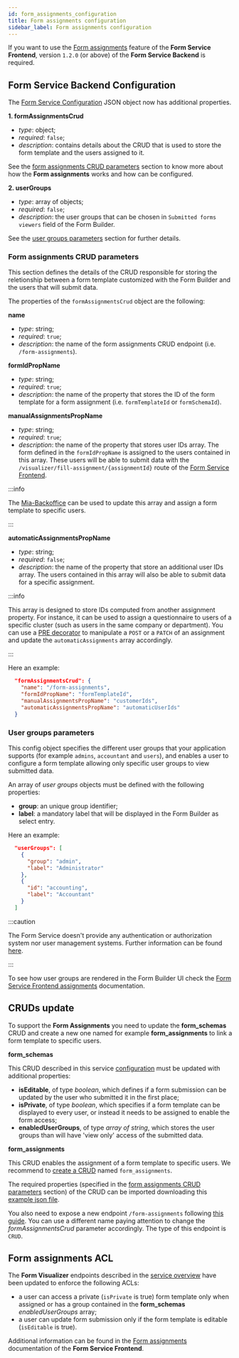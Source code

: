 ```yaml
---
id: form_assignments_configuration
title: Form assignments configuration
sidebar_label: Form assignments configuration
---
```

If you want to use the [Form assignments](../form-service-frontend/form_assignments) feature of the **Form Service Frontend**, version `1.2.0` (or above) of the **Form Service Backend** is required.

## Form Service Backend Configuration

The [Form Service Configuration](configuration) JSON object now has additional properties.

**1. formAssignmentsCrud**
- *type*: object;
- *required*: `false`;
- *description*: contains details about the CRUD that is used to store the form template and the users assigned to it.

See the [form assignments CRUD parameters](#form-assignments-crud-parameters) section to know more about how the **Form assignments** works and how can be configured.

**2. userGroups**
- *type*: array of objects;
- *required*: `false`;
- *description*: the user groups that can be chosen in `Submitted forms viewers` field of the Form Builder.

See the [user groups parameters](#user-groups-parameters) section for further details.

### Form assignments CRUD parameters

This section defines the details of the CRUD responsible for storing the reletionship between a form template customized with the Form Builder and the users that will submit data.

The properties of the `formAssignmentsCrud` object are the following:

**name**
- *type*: string;
- *required*: `true`;
- *description*: the name of the form assignments CRUD endpoint (i.e. `/form-assignments`).

**formIdPropName**
- *type*: string;
- *required*: `true`;
- *description*: the name of the property that stores the ID of the form template for a form assignment (i.e. `formTemplateId` or `formSchemaId`).

**manualAssignmentsPropName**
- *type*: string;
- *required*: `true`;
- *description*: the name of the property that stores user IDs array. The form defined in the `formIdPropName` is assigned to the users contained in this array. These users will be able to submit data with the `/visualizer/fill-assignment/{assignmentId}` route of the [Form Service Frontend](../form-service-frontend/overview).

:::info

The [Mia-Backoffice](../../business_suite/backoffice/overview) can be used to update this array and assign a form template to specific users. 

:::

**automaticAssignmentsPropName**
- *type*: string;
- *required*: `false`;
- *description*: the name of the property that store an additional user IDs array. The users contained in this array will also be able to submit data for a specific assignment.

:::info

This array is designed to store IDs computed from another assignment property. For instance, it can be used to assign a questionnaire to users of a specific cluster (such as users in the same company or department). You can use a [PRE decorator](../../development_suite/api-console/api-design/plugin_baas_4#pre-and-post-decorators) to manipulate a `POST` or a `PATCH` of an assignment and update the `automaticAssignments` array accordingly.

:::

Here an example: 

```json
  "formAssignmentsCrud": {
    "name": "/form-assignments",
    "formIdPropName": "formTemplateId",
    "manualAssignmentsPropName": "customerIds",
    "automaticAssignmentsPropName": "automaticUserIds"
  }
```

### User groups parameters

This config object specifies the different user groups that your application supports (for example `admins`, `accountant` and `users`), and enables a user to configure a form template allowing only specific user groups to view submitted data. 

An array of *user groups* objects must be defined with the following properties:

- **group**: an unique group identifier;
- **label**: a mandatory label that will be displayed in the Form Builder as select entry.

Here an example:

```json
  "userGroups": [
    {
      "group": "admin",
      "label": "Administrator"
    },
    {
      "id": "accounting",
      "label": "Accountant"
    }
  ]
```

:::caution

The Form Service doesn't provide any authentication or authorization system nor user management systems. Further information can be found [here](../../development_suite/set-up-infrastructure/authorization-flow). 

:::

To see how user groups are rendered in the Form Builder UI check the [Form Service Frontend assignments](../form-service-frontend/form_assignments) documentation.

## CRUDs update

To support the **Form Assignments** you need to update the **form_schemas** CRUD and create a new one named for example **form_assignments** to link a form template to specific users.

**form_schemas**

This CRUD described in this service [configuration](configuration/#create-required-cruds) must be updated with additional properties:
- **isEditable**, of type *boolean*, which defines if a form submission can be updated by the user who submitted it in the first place;
- **isPrivate**, of type *boolean*, which specifies if a form template can be displayed to every user, or instead it needs to be assigned to enable the form access;
- **enabledUserGroups**, of type *array of string*, which stores the user groups than will have 'view only' access of the submitted data.

**form_assignments**

This CRUD enables the assignment of a form template to specific users. We recommend to [create a CRUD](../../development_suite/api-console/api-design/crud_advanced) named `form_assignments`.

The required properties (specified in the [form assignments CRUD parameters](#form-assignments-crud-parameters) section) of the CRUD can be imported downloading this <a download target="_blank" href="docs_files_to_download/form_assignments_crud_fields.json">example json file</a>.

You also need to expose a new endpoint `/form-assignments` following [this guide](../../development_suite/api-console/api-design/endpoints). You can use a different name paying attention to change the *formAssignmentsCrud* parameter accordingly. The type of this endpoint is `CRUD`.

## Form assignments ACL

The **Form Visualizer** endpoints described in the [service overview](overview) have been updated to enforce the following ACLs:
- a user can access a private (`isPrivate` is true) form template only when assigned or has a group contained in the **form_schemas** *enabledUserGroups* array;
- a user can update form submission only if the form template is editable (`isEditable` is true).

Additional information can be found in the [Form assignments](../form-service-frontend/form_assignments) documentation of the **Form Service Frontend**.
